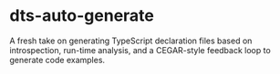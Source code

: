 # dts-auto-generate
A fresh take on generating TypeScript declaration files based on introspection, run-time analysis, and a CEGAR-style feedback loop to generate code examples.
